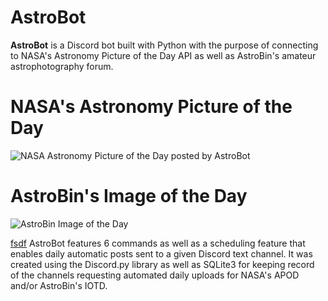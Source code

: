 # AstroBot
**AstroBot** is a Discord bot built with Python with the purpose of connecting to NASA's Astronomy Picture of the Day API as well as AstroBin's amateur astrophotography forum.

# NASA's Astronomy Picture of the Day
![NASA Astronomy Picture of the Day posted by AstroBot](https://ibb.co/T2ZT3HM)


# AstroBin's Image of the Day
![AstroBin Image of the Day](https://ibb.co/8Ndqmm4)

[fsdf](https://ibb.co/8Ndqmm4)
AstroBot features 6 commands as well as a scheduling feature that enables daily automatic posts sent to a given Discord text channel.
It was created using the Discord.py library as well as SQLite3 for keeping record of the channels requesting automated daily uploads for NASA's APOD and/or AstroBin's IOTD.


<!--stackedit_data:
eyJoaXN0b3J5IjpbMTc0Mjk2ODI0OSwxNDk3NzQ3MzMxXX0=
-->
